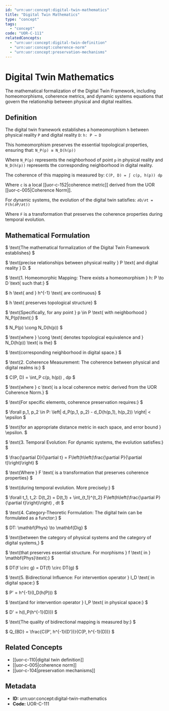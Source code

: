 ```yaml
---
id: "urn:uor:concept:digital-twin-mathematics"
title: "Digital Twin Mathematics"
type: "concept"
tags:
  - "concept"
code: "UOR-C-111"
relatedConcepts:
  - "urn:uor:concept:digital-twin-definition"
  - "urn:uor:concept:coherence-norm"
  - "urn:uor:concept:preservation-mechanisms"
---
```


# Digital Twin Mathematics

The mathematical formalization of the Digital Twin Framework, including homeomorphisms, coherence metrics, and dynamic systems equations that govern the relationship between physical and digital realities.

## Definition

The digital twin framework establishes a homeomorphism `h` between physical reality `P` and digital reality `D`: `h: P → D`

This homeomorphism preserves the essential topological properties, ensuring that: `N_P(p) ≅ N_D(h(p))`

Where `N_P(p)` represents the neighborhood of point `p` in physical reality and `N_D(h(p))` represents the corresponding neighborhood in digital reality.

The coherence of this mapping is measured by: `C(P, D) = ∫ c(p, h(p)) dp`

Where `c` is a local [[uor-c-152|coherence metric]] derived from the UOR [[uor-c-005|Coherence Norm]].

For dynamic systems, the evolution of the digital twin satisfies: `∂D/∂t = F(h(∂P/∂t))`

Where `F` is a transformation that preserves the coherence properties during temporal evolution.

## Mathematical Formulation

$
\text{The mathematical formalization of the Digital Twin Framework establishes}
$

$
\text{precise relationships between physical reality } P \text{ and digital reality } D.
$

$
\text{1. Homeomorphic Mapping: There exists a homeomorphism } h: P \to D \text{ such that:}
$

$
h \text{ and } h^{-1} \text{ are continuous}
$

$
h \text{ preserves topological structure}
$

$
\text{Specifically, for any point } p \in P \text{ with neighborhood } N_P(p)\text{:}
$

$
N_P(p) \cong N_D(h(p))
$

$
\text{where } \cong \text{ denotes topological equivalence and } N_D(h(p)) \text{ is the}
$

$
\text{corresponding neighborhood in digital space.}
$

$
\text{2. Coherence Measurement: The coherence between physical and digital realms is:}
$

$
C(P, D) = \int_P c(p, h(p)) \, dp
$

$
\text{where } c \text{ is a local coherence metric derived from the UOR Coherence Norm.}
$

$
\text{For specific elements, coherence preservation requires:}
$

$
\forall p_1, p_2 \in P: \left| d_P(p_1, p_2) - d_D(h(p_1), h(p_2)) \right| < \epsilon
$

$
\text{for an appropriate distance metric in each space, and error bound } \epsilon.
$

$
\text{3. Temporal Evolution: For dynamic systems, the evolution satisfies:}
$

$
\frac{\partial D}{\partial t} = F\left(h\left(\frac{\partial P}{\partial t}\right)\right)
$

$
\text{Where } F \text{ is a transformation that preserves coherence properties}
$

$
\text{during temporal evolution. More precisely:}
$

$
\forall t_1, t_2: D(t_2) = D(t_1) + \int_{t_1}^{t_2} F\left(h\left(\frac{\partial P}{\partial t}\right)\right) \, dt
$

$
\text{4. Category-Theoretic Formulation: The digital twin can be formulated as a functor:}
$

$
DT: \mathbf{Phys} \to \mathbf{Dig}
$

$
\text{between the category of physical systems and the category of digital systems,}
$

$
\text{that preserves essential structure. For morphisms } f \text{ in } \mathbf{Phys}\text{:}
$

$
DT(f \circ g) = DT(f) \circ DT(g)
$

$
\text{5. Bidirectional Influence: For intervention operator } I_D \text{ in digital space:}
$

$
P' = h^{-1}(I_D(h(P)))
$

$
\text{and for intervention operator } I_P \text{ in physical space:}
$

$
D' = h(I_P(h^{-1}(D)))
$

$
\text{The quality of bidirectional mapping is measured by:}
$

$
Q_{BD} = \frac{C(P', h^{-1}(D'))}{C(P, h^{-1}(D))}
$

## Related Concepts

- [[uor-c-110|digital twin definition]]
- [[uor-c-005|coherence norm]]
- [[uor-c-104|preservation mechanisms]]

## Metadata

- **ID:** urn:uor:concept:digital-twin-mathematics
- **Code:** UOR-C-111
